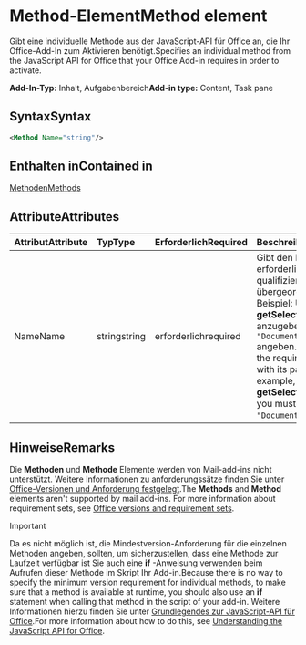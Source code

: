 # <a name="method-element"></a><span data-ttu-id="51c2c-101">Method-Element</span><span class="sxs-lookup"><span data-stu-id="51c2c-101">Method element</span></span>

<span data-ttu-id="51c2c-102">Gibt eine individuelle Methode aus der JavaScript-API für Office an, die Ihr Office-Add-In zum Aktivieren benötigt.</span><span class="sxs-lookup"><span data-stu-id="51c2c-102">Specifies an individual method from the JavaScript API for Office that your Office Add-in requires in order to activate.</span></span>

<span data-ttu-id="51c2c-103">**Add-In-Typ:** Inhalt, Aufgabenbereich</span><span class="sxs-lookup"><span data-stu-id="51c2c-103">**Add-in type:** Content, Task pane</span></span>

## <a name="syntax"></a><span data-ttu-id="51c2c-104">Syntax</span><span class="sxs-lookup"><span data-stu-id="51c2c-104">Syntax</span></span>

```XML
<Method Name="string"/>
```

## <a name="contained-in"></a><span data-ttu-id="51c2c-105">Enthalten in</span><span class="sxs-lookup"><span data-stu-id="51c2c-105">Contained in</span></span>

[<span data-ttu-id="51c2c-106">Methoden</span><span class="sxs-lookup"><span data-stu-id="51c2c-106">Methods</span></span>](methods.md)

## <a name="attributes"></a><span data-ttu-id="51c2c-107">Attribute</span><span class="sxs-lookup"><span data-stu-id="51c2c-107">Attributes</span></span>

|<span data-ttu-id="51c2c-108">**Attribut**</span><span class="sxs-lookup"><span data-stu-id="51c2c-108">**Attribute**</span></span>|<span data-ttu-id="51c2c-109">**Typ**</span><span class="sxs-lookup"><span data-stu-id="51c2c-109">**Type**</span></span>|<span data-ttu-id="51c2c-110">**Erforderlich**</span><span class="sxs-lookup"><span data-stu-id="51c2c-110">**Required**</span></span>|<span data-ttu-id="51c2c-111">**Beschreibung**</span><span class="sxs-lookup"><span data-stu-id="51c2c-111">**Description**</span></span>|
|:-----|:-----|:-----|:-----|
|<span data-ttu-id="51c2c-112">Name</span><span class="sxs-lookup"><span data-stu-id="51c2c-112">Name</span></span>|<span data-ttu-id="51c2c-113">string</span><span class="sxs-lookup"><span data-stu-id="51c2c-113">string</span></span>|<span data-ttu-id="51c2c-114">erforderlich</span><span class="sxs-lookup"><span data-stu-id="51c2c-114">required</span></span>|<span data-ttu-id="51c2c-p101">Gibt den Namen der erforderlichen Methode qualifiziert mit dem übergeordneten Objekt an. Beispiel: Um die **getSelectedDataAsync**-Methode anzugeben, müssen Sie `"Document.getSelectedDataAsync"` angeben.</span><span class="sxs-lookup"><span data-stu-id="51c2c-p101">Specifies the name of the required method qualified with its parent object. For example, to specify the  **getSelectedDataAsync** method, you must specify `"Document.getSelectedDataAsync"`.</span></span>|

## <a name="remarks"></a><span data-ttu-id="51c2c-117">Hinweise</span><span class="sxs-lookup"><span data-stu-id="51c2c-117">Remarks</span></span>

<span data-ttu-id="51c2c-118">Die **Methoden** und **Methode** Elemente werden von Mail-add-ins nicht unterstützt. Weitere Informationen zu anforderungssätze finden Sie unter [Office-Versionen und Anforderung festgelegt](https://docs.microsoft.com/office/dev/add-ins/develop/office-versions-and-requirement-sets).</span><span class="sxs-lookup"><span data-stu-id="51c2c-118">The  **Methods** and **Method** elements aren't supported by mail add-ins. For more information about requirement sets, see [Office versions and requirement sets](https://docs.microsoft.com/office/dev/add-ins/develop/office-versions-and-requirement-sets).</span></span>

> [!IMPORTANT] 
> <span data-ttu-id="51c2c-119">Da es nicht möglich ist, die Mindestversion-Anforderung für die einzelnen Methoden angeben, sollten, um sicherzustellen, dass eine Methode zur Laufzeit verfügbar ist Sie auch eine **if** -Anweisung verwenden beim Aufrufen dieser Methode im Skript Ihr Add-in.</span><span class="sxs-lookup"><span data-stu-id="51c2c-119">Because there is no way to specify the minimum version requirement for individual methods, to make sure that a method is available at runtime, you should also use an **if** statement when calling that method in the script of your add-in.</span></span> <span data-ttu-id="51c2c-120">Weitere Informationen hierzu finden Sie unter [Grundlegendes zur JavaScript-API für Office](https://docs.microsoft.com/office/dev/add-ins/develop/understanding-the-javascript-api-for-office).</span><span class="sxs-lookup"><span data-stu-id="51c2c-120">For more information about how to do this, see [Understanding the JavaScript API for Office](https://docs.microsoft.com/office/dev/add-ins/develop/understanding-the-javascript-api-for-office).</span></span>

